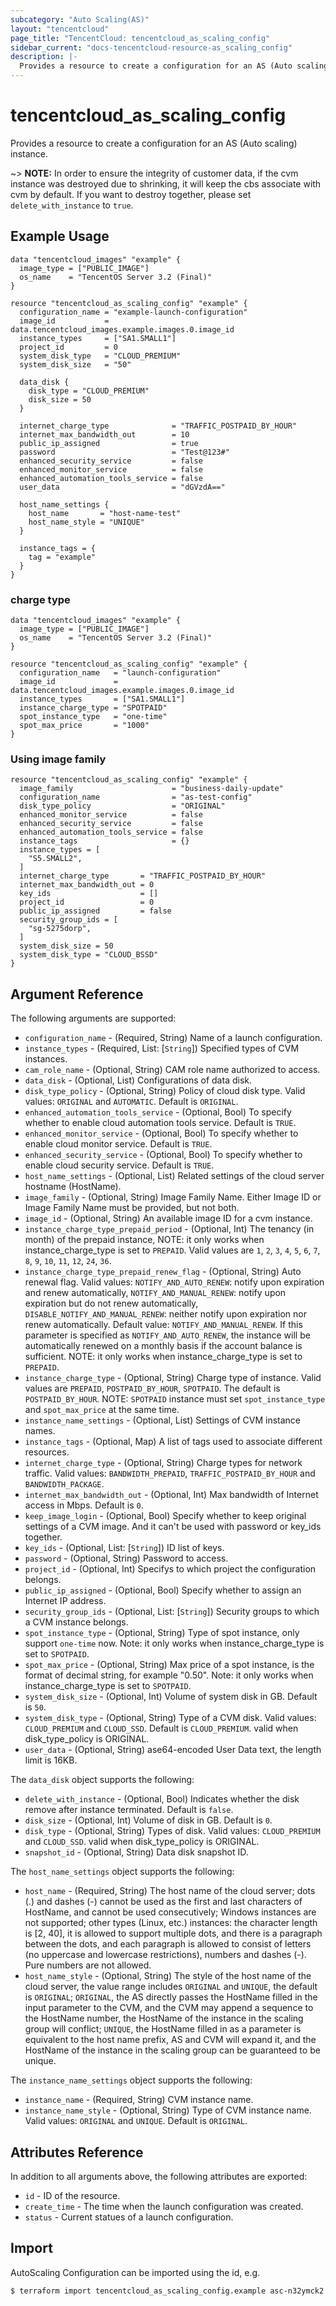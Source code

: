 ```yaml
---
subcategory: "Auto Scaling(AS)"
layout: "tencentcloud"
page_title: "TencentCloud: tencentcloud_as_scaling_config"
sidebar_current: "docs-tencentcloud-resource-as_scaling_config"
description: |-
  Provides a resource to create a configuration for an AS (Auto scaling) instance.
---
```


# tencentcloud_as_scaling_config

Provides a resource to create a configuration for an AS (Auto scaling) instance.

~> **NOTE:**  In order to ensure the integrity of customer data, if the cvm instance was destroyed due to shrinking, it will keep the cbs associate with cvm by default. If you want to destroy together, please set `delete_with_instance` to `true`.

## Example Usage

```hcl
data "tencentcloud_images" "example" {
  image_type = ["PUBLIC_IMAGE"]
  os_name    = "TencentOS Server 3.2 (Final)"
}

resource "tencentcloud_as_scaling_config" "example" {
  configuration_name = "example-launch-configuration"
  image_id           = data.tencentcloud_images.example.images.0.image_id
  instance_types     = ["SA1.SMALL1"]
  project_id         = 0
  system_disk_type   = "CLOUD_PREMIUM"
  system_disk_size   = "50"

  data_disk {
    disk_type = "CLOUD_PREMIUM"
    disk_size = 50
  }

  internet_charge_type              = "TRAFFIC_POSTPAID_BY_HOUR"
  internet_max_bandwidth_out        = 10
  public_ip_assigned                = true
  password                          = "Test@123#"
  enhanced_security_service         = false
  enhanced_monitor_service          = false
  enhanced_automation_tools_service = false
  user_data                         = "dGVzdA=="

  host_name_settings {
    host_name       = "host-name-test"
    host_name_style = "UNIQUE"
  }

  instance_tags = {
    tag = "example"
  }
}
```

### charge type

```hcl
data "tencentcloud_images" "example" {
  image_type = ["PUBLIC_IMAGE"]
  os_name    = "TencentOS Server 3.2 (Final)"
}

resource "tencentcloud_as_scaling_config" "example" {
  configuration_name   = "launch-configuration"
  image_id             = data.tencentcloud_images.example.images.0.image_id
  instance_types       = ["SA1.SMALL1"]
  instance_charge_type = "SPOTPAID"
  spot_instance_type   = "one-time"
  spot_max_price       = "1000"
}
```

### Using image family

```hcl
resource "tencentcloud_as_scaling_config" "example" {
  image_family                      = "business-daily-update"
  configuration_name                = "as-test-config"
  disk_type_policy                  = "ORIGINAL"
  enhanced_monitor_service          = false
  enhanced_security_service         = false
  enhanced_automation_tools_service = false
  instance_tags                     = {}
  instance_types = [
    "S5.SMALL2",
  ]
  internet_charge_type       = "TRAFFIC_POSTPAID_BY_HOUR"
  internet_max_bandwidth_out = 0
  key_ids                    = []
  project_id                 = 0
  public_ip_assigned         = false
  security_group_ids = [
    "sg-5275dorp",
  ]
  system_disk_size = 50
  system_disk_type = "CLOUD_BSSD"
}
```

## Argument Reference

The following arguments are supported:

* `configuration_name` - (Required, String) Name of a launch configuration.
* `instance_types` - (Required, List: [`String`]) Specified types of CVM instances.
* `cam_role_name` - (Optional, String) CAM role name authorized to access.
* `data_disk` - (Optional, List) Configurations of data disk.
* `disk_type_policy` - (Optional, String) Policy of cloud disk type. Valid values: `ORIGINAL` and `AUTOMATIC`. Default is `ORIGINAL`.
* `enhanced_automation_tools_service` - (Optional, Bool) To specify whether to enable cloud automation tools service. Default is `TRUE`.
* `enhanced_monitor_service` - (Optional, Bool) To specify whether to enable cloud monitor service. Default is `TRUE`.
* `enhanced_security_service` - (Optional, Bool) To specify whether to enable cloud security service. Default is `TRUE`.
* `host_name_settings` - (Optional, List) Related settings of the cloud server hostname (HostName).
* `image_family` - (Optional, String) Image Family Name. Either Image ID or Image Family Name must be provided, but not both.
* `image_id` - (Optional, String) An available image ID for a cvm instance.
* `instance_charge_type_prepaid_period` - (Optional, Int) The tenancy (in month) of the prepaid instance, NOTE: it only works when instance_charge_type is set to `PREPAID`. Valid values are `1`, `2`, `3`, `4`, `5`, `6`, `7`, `8`, `9`, `10`, `11`, `12`, `24`, `36`.
* `instance_charge_type_prepaid_renew_flag` - (Optional, String) Auto renewal flag. Valid values: `NOTIFY_AND_AUTO_RENEW`: notify upon expiration and renew automatically, `NOTIFY_AND_MANUAL_RENEW`: notify upon expiration but do not renew automatically, `DISABLE_NOTIFY_AND_MANUAL_RENEW`: neither notify upon expiration nor renew automatically. Default value: `NOTIFY_AND_MANUAL_RENEW`. If this parameter is specified as `NOTIFY_AND_AUTO_RENEW`, the instance will be automatically renewed on a monthly basis if the account balance is sufficient. NOTE: it only works when instance_charge_type is set to `PREPAID`.
* `instance_charge_type` - (Optional, String) Charge type of instance. Valid values are `PREPAID`, `POSTPAID_BY_HOUR`, `SPOTPAID`. The default is `POSTPAID_BY_HOUR`. NOTE: `SPOTPAID` instance must set `spot_instance_type` and `spot_max_price` at the same time.
* `instance_name_settings` - (Optional, List) Settings of CVM instance names.
* `instance_tags` - (Optional, Map) A list of tags used to associate different resources.
* `internet_charge_type` - (Optional, String) Charge types for network traffic. Valid values: `BANDWIDTH_PREPAID`, `TRAFFIC_POSTPAID_BY_HOUR` and `BANDWIDTH_PACKAGE`.
* `internet_max_bandwidth_out` - (Optional, Int) Max bandwidth of Internet access in Mbps. Default is `0`.
* `keep_image_login` - (Optional, Bool) Specify whether to keep original settings of a CVM image. And it can't be used with password or key_ids together.
* `key_ids` - (Optional, List: [`String`]) ID list of keys.
* `password` - (Optional, String) Password to access.
* `project_id` - (Optional, Int) Specifys to which project the configuration belongs.
* `public_ip_assigned` - (Optional, Bool) Specify whether to assign an Internet IP address.
* `security_group_ids` - (Optional, List: [`String`]) Security groups to which a CVM instance belongs.
* `spot_instance_type` - (Optional, String) Type of spot instance, only support `one-time` now. Note: it only works when instance_charge_type is set to `SPOTPAID`.
* `spot_max_price` - (Optional, String) Max price of a spot instance, is the format of decimal string, for example "0.50". Note: it only works when instance_charge_type is set to `SPOTPAID`.
* `system_disk_size` - (Optional, Int) Volume of system disk in GB. Default is `50`.
* `system_disk_type` - (Optional, String) Type of a CVM disk. Valid values: `CLOUD_PREMIUM` and `CLOUD_SSD`. Default is `CLOUD_PREMIUM`. valid when disk_type_policy is ORIGINAL.
* `user_data` - (Optional, String) ase64-encoded User Data text, the length limit is 16KB.

The `data_disk` object supports the following:

* `delete_with_instance` - (Optional, Bool) Indicates whether the disk remove after instance terminated. Default is `false`.
* `disk_size` - (Optional, Int) Volume of disk in GB. Default is `0`.
* `disk_type` - (Optional, String) Types of disk. Valid values: `CLOUD_PREMIUM` and `CLOUD_SSD`. valid when disk_type_policy is ORIGINAL.
* `snapshot_id` - (Optional, String) Data disk snapshot ID.

The `host_name_settings` object supports the following:

* `host_name` - (Required, String) The host name of the cloud server; dots (.) and dashes (-) cannot be used as the first and last characters of HostName, and cannot be used consecutively; Windows instances are not supported; other types (Linux, etc.) instances: the character length is [2, 40], it is allowed to support multiple dots, and there is a paragraph between the dots, and each paragraph is allowed to consist of letters (no uppercase and lowercase restrictions), numbers and dashes (-). Pure numbers are not allowed.
* `host_name_style` - (Optional, String) The style of the host name of the cloud server, the value range includes `ORIGINAL` and `UNIQUE`, the default is `ORIGINAL`; `ORIGINAL`, the AS directly passes the HostName filled in the input parameter to the CVM, and the CVM may append a sequence to the HostName number, the HostName of the instance in the scaling group will conflict; `UNIQUE`, the HostName filled in as a parameter is equivalent to the host name prefix, AS and CVM will expand it, and the HostName of the instance in the scaling group can be guaranteed to be unique.

The `instance_name_settings` object supports the following:

* `instance_name` - (Required, String) CVM instance name.
* `instance_name_style` - (Optional, String) Type of CVM instance name. Valid values: `ORIGINAL` and `UNIQUE`. Default is `ORIGINAL`.

## Attributes Reference

In addition to all arguments above, the following attributes are exported:

* `id` - ID of the resource.
* `create_time` - The time when the launch configuration was created.
* `status` - Current statues of a launch configuration.


## Import

AutoScaling Configuration can be imported using the id, e.g.

```
$ terraform import tencentcloud_as_scaling_config.example asc-n32ymck2
```

